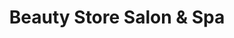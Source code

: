 ---
title: "Beauty Store Salon & Spa"
url: /austin/beauty-store-salon-and-spa/
shop: hairdresser
---